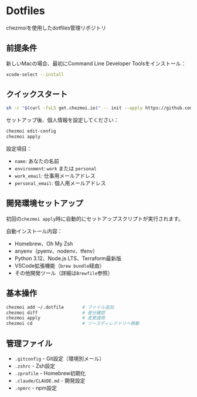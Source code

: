 # Dotfiles

chezmoiを使用したdotfiles管理リポジトリ

## 前提条件

新しいMacの場合、最初にCommand Line Developer Toolsをインストール：
```bash
xcode-select --install
```

## クイックスタート

```bash
sh -c "$(curl -fsLS get.chezmoi.io)" -- init --apply https://github.com/hirobf10/dotfiles.git
```

セットアップ後、個人情報を設定してください：
```bash
chezmoi edit-config
chezmoi apply
```

設定項目：
- `name`: あなたの名前
- `environment`: `work` または `personal`
- `work_email`: 仕事用メールアドレス
- `personal_email`: 個人用メールアドレス

## 開発環境セットアップ

初回の`chezmoi apply`時に自動的にセットアップスクリプトが実行されます。

自動インストール内容：
- Homebrew、Oh My Zsh
- anyenv（pyenv、nodenv、tfenv）
- Python 3.12、Node.js LTS、Terraform最新版
- VSCode拡張機能（`brew bundle`経由）
- その他開発ツール（詳細は`Brewfile`参照）

## 基本操作

```bash
chezmoi add ~/.dotfile       # ファイル追加
chezmoi diff                 # 差分確認
chezmoi apply                # 変更適用
chezmoi cd                   # ソースディレクトリへ移動
```

## 管理ファイル

- `.gitconfig` - Git設定（環境別メール）
- `.zshrc` - Zsh設定
- `.zprofile` - Homebrew初期化
- `.claude/CLAUDE.md` - 開発設定
- `.npmrc` - npm設定